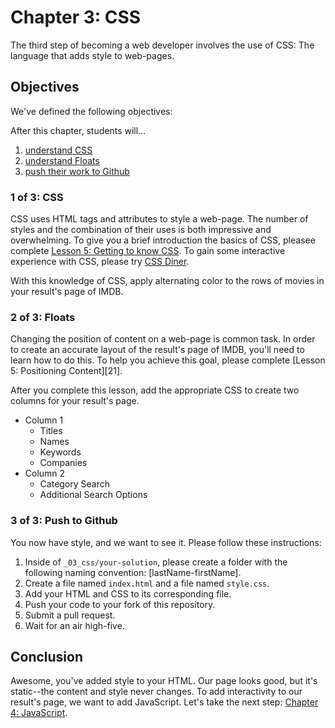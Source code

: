 # Chapter 3: CSS
The third step of becoming a web developer involves the use of CSS: The language that adds style to web-pages. 

## Objectives 
We've defined the following objectives: 

After this chapter, students will...

1. [understand CSS][1]
2. [understand Floats][2]
3. [push their work to Github][3]

### 1 of 3: CSS
CSS uses HTML tags and attributes to style a web-page. The number of styles and the combination of their uses is both impressive and overwhelming. To give you a brief introduction the basics of CSS, pleasee complete [Lesson 5: Getting to know CSS][11]. To gain some interactive experience with CSS, please try [CSS Diner][12].

With this knowledge of CSS, apply alternating color to the rows of movies in your result's page of IMDB. 

### 2 of 3: Floats
Changing the position of content on a web-page is common task. In order to create an accurate layout of the result's page of IMDB, you'll need to learn how to do this. To help you achieve this goal, please complete [Lesson 5: Positioning Content][21].

After you complete this lesson, add the appropriate CSS to create two columns for your result's page.

- Column 1
  - Titles
  - Names
  - Keywords
  - Companies
- Column 2
  - Category Search
  - Additional Search Options

### 3 of 3: Push to Github
You now have style, and we want to see it. Please follow these instructions: 

1. Inside of `_03_css/your-solution`, please create a folder with the following naming convention: [lastName-firstName]. 
2. Create a file named `index.html` and a file named `style.css`. 
3. Add your HTML and CSS to its corresponding file.
4. Push your code to your fork of this repository.
5. Submit a pull request.
6. Wait for an air high-five.  

## Conclusion
Awesome, you've added style to your HTML. Our page looks good, but it's static--the content and style never changes. To add interactivity to our result's page, we want to add JavaScript. Let's take the next step: [Chapter 4: JavaScript][next-page].

[1]: #1-of-3-css
[11]: http://learn.shayhowe.com/html-css/getting-to-know-css/
[12]: http://flukeout.github.io/

[2]: #2-of-3-css
[3]: #3-of-3-push-to-github

[next-page]: ../_04_javascript/readme.md